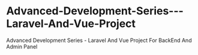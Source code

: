 # Advanced-Development-Series---Laravel-And-Vue-Project
Advanced Development Series - Laravel And Vue Project For BackEnd And Admin Panel
